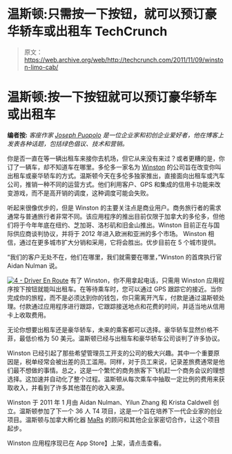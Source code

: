 # 温斯顿:只需按一下按钮，就可以预订豪华轿车或出租车 TechCrunch

> 原文：<https://web.archive.org/web/http://techcrunch.com/2011/11/09/winston-limo-cab/>

# 温斯顿:按一下按钮就可以预订豪华轿车或出租车

**编者按:** *客座作家 [Joseph Puopolo](https://web.archive.org/web/20230205035952/http://twitter.com/#%21/jpuopolo) 是一位企业家和初创企业爱好者，他在博客上发表各种话题，包括绿色倡议、技术和营销。*

你是否一直在等一辆出租车来接你去机场，但它从来没有来过？或者更糟的是，你订了一辆车，却不知道车在哪里。多伦多一家名为 [Winston](https://web.archive.org/web/20230205035952/http://www.hirewinston.com/) 的公司旨在改变你叫出租车或豪华轿车的方式。温斯顿今天在多伦多独家推出，直接面向出租车或汽车公司，推销一种不同的运营方式。他们利用客户、GPS 和集成的信用卡功能来改变游戏，而不是高开销的调度，这种调度可能会失败。

听起来很像优步的，但是 Winston 的主要关注点是商业用户。商务旅行者的需求通常与普通旅行者非常不同。该应用程序的推出目前仅限于加拿大的多伦多，但他们将于今年年底在纽约、芝加哥、洛杉矶和旧金山推出。Winston 目前正在与国际供应商谈判协议，并将于 2012 年进入欧洲和亚洲的多个市场。
Winston 相信，通过在更多城市扩大分销和采用，它将会胜出。优步目前在 5 个城市提供。

“我们的客户无处不在，他们在哪里，我们就需要在哪里，”Winston 的首席执行官 Aidan Nulman 说。

[![](img/7f3ee7d9db64cd8c9378a2992951e36e.png "4 - Driver En Route")](https://web.archive.org/web/20230205035952/https://techcrunch.com/wp-content/uploads/2011/11/4-driver-en-route.png) 有了 Winston，你不用拿起电话，只需用 Winston 应用程序按下按钮就能叫出租车。在等待乘车时，您可以通过 GPS 跟踪它的接近。当你完成你的旅程，而不是必须达到你的钱包，你只需离开汽车，付款是通过温斯顿处理。付款通过应用程序进行跟踪，它跟踪接送地点和花费的时间，并适当地从信用卡上收取费用。

无论你想要出租车还是豪华轿车，未来的乘客都可以选择。豪华轿车显然价格不菲，最低价格为 50 美元。温斯顿已经与出租车和豪华轿车公司谈判了许多协议。

Winston 已经引起了那些希望管理员工开支的公司的极大兴趣。其中一个重要原因是，税单经常会被出差的员工滥用。同样，对于员工来说，记录差旅费通常是他们最不想做的事情。总之，这是一个繁忙的商务旅客下飞机赶一个商务会议的理想选择。这加速并自动化了整个过程。温斯顿从每次乘车中抽取一定比例的费用来获取收入，并看到了许多其他潜在的收入来源。

Winston 于 2011 年 1 月由 Aidan Nulman、Yilun Zhang 和 Krista Caldwell 创立。温斯顿参加了下一个 36 人 T4 项目，这是一个旨在培养下一代企业家的创业项目。温斯顿与加拿大孵化器 [MaRs](https://web.archive.org/web/20230205035952/http://www.marsdd.com/) 的顾问和其他企业家密切合作，让这个项目起步。

Winston 应用程序现已在 App Store】上架，请点击查看。